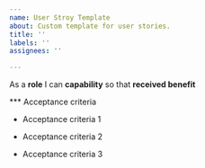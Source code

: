 ```yaml
---
name: User Stroy Template
about: Custom template for user stories.
title: ''
labels: ''
assignees: ''

---
```


As a **role** I can **capability** so that **received benefit**

 *** Acceptance criteria

- Acceptance criteria 1

- Acceptance criteria 2

- Acceptance criteria 3
